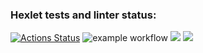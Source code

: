 ### Hexlet tests and linter status:
[![Actions Status](https://github.com/silentlyexisting/java-project-lvl3/workflows/hexlet-check/badge.svg)](https://github.com/silentlyexisting/java-project-lvl3/actions)
![example workflow](https://github.com/silentlyexisting/java-project-lvl3/actions/workflows/github-actions-demo.yml/badge.svg)
<a href="https://codeclimate.com/github/silentlyexisting/java-project-lvl3/maintainability"><img src="https://api.codeclimate.com/v1/badges/138318ecad69210bf1d9/maintainability" /></a>
<a href="https://codeclimate.com/github/silentlyexisting/java-project-lvl3/test_coverage"><img src="https://api.codeclimate.com/v1/badges/138318ecad69210bf1d9/test_coverage" /></a>
